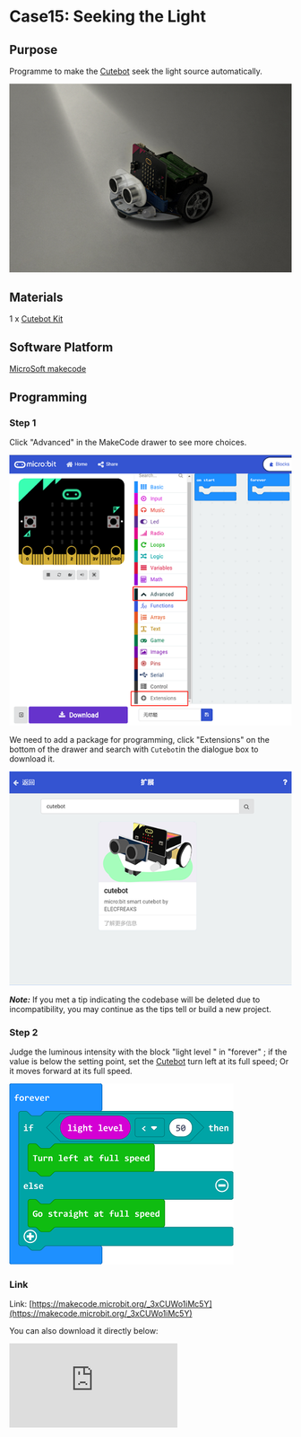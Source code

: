 # Case15: Seeking the Light

## Purpose

Programme to make the [Cutebot](https://www.elecfreaks.com/micro-bit-smart-cutebot.html) seek the light source automatically.

![](./images/cutebot-case-15-01.png)

## Materials

1 x [Cutebot Kit](https://www.elecfreaks.com/micro-bit-smart-cutebot.html)

## Software Platform

[MicroSoft makecode](https://makecode.microbit.org/#)

## Programming

### Step 1

Click "Advanced" in the MakeCode drawer to see more choices.

![](./images/cutebot-pk-1.png)

We need to add a package for programming, click "Extensions" on the bottom of the drawer and search with `Cutebot`in the dialogue box to download it.

![](./images/cutebot-pk-11.png)

***Note:*** If you met a tip indicating the codebase will be deleted due to incompatibility, you may continue as the tips tell or build a new project.

### Step 2

Judge the luminous intensity with the block "light level " in "forever" ; if the value is below the setting point, set the [Cutebot](https://www.elecfreaks.com/micro-bit-smart-cutebot.html) turn left at its full speed; Or it moves forward at its full speed.

![](./images/case_15_01.png)


### Link

Link: [https://makecode.microbit.org/_3xCUWo1iMc5Y](https://makecode.microbit.org/_3xCUWo1iMc5Y)

You can also download it directly below:

<div
    style={{
        position: 'relative',
        paddingBottom: '60%',
        overflow: 'hidden',
    }}
>
    <iframe
        src="https://makecode.microbit.org/_3xCUWo1iMc5Y"
        frameborder="0"
        sandbox="allow-popups allow-forms allow-scripts allow-same-origin"
        style={{
            position: 'absolute',
            width: '100%',
            height: '100%',
        }}
    />
</div>


## Result

The [Cutebot](https://www.elecfreaks.com/micro-bit-smart-cutebot.html) spins if there is no light being detected or it drives forward to it at its full speed.

![](./images/cutebot-case-15.gif)

## Exploration


## FAQ
---

## Relevant Files
---
